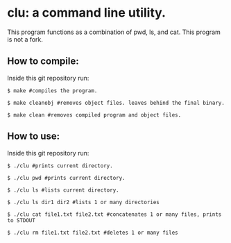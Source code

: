 # clu: a command line utility.
This program functions as a combination of pwd, ls, and cat. This program is not a fork.

## How to compile:
Inside this git repository run:
```
$ make #compiles the program.

$ make cleanobj #removes object files. leaves behind the final binary.

$ make clean #removes compiled program and object files.
```

## How to use:
Inside this git repository run:
```
$ ./clu #prints current directory.

$ ./clu pwd #prints current directory.

$ ./clu ls #lists current directory.

$ ./clu ls dir1 dir2 #lists 1 or many directories

$ ./clu cat file1.txt file2.txt #concatenates 1 or many files, prints to STDOUT

$ ./clu rm file1.txt file2.txt #deletes 1 or many files

```
